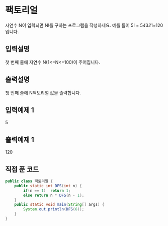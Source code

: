 # 팩토리얼

자연수 N이 입력되면 N!를 구하는 프로그램을 작성하세요. 예를 들어 5! = 5*4*3*2*1=120입니다.



## 입력설명
 첫 번째 줄에 자연수 N(1<=N<=100)이 주어집니다.



## 출력설명
 첫 번째 줄에 N팩토리얼 값을 출력합니다.



## 입력예제 1

5



## 출력예제 1

120



## 직접 푼 코드

```java
public class 팩토리얼 {
    public static int DFS(int n) {
        if(n == 1)  return 1;
        else return n * DFS(n - 1);
    }
    public static void main(String[] args) {
        System.out.println(DFS(6));
    }
}
```

